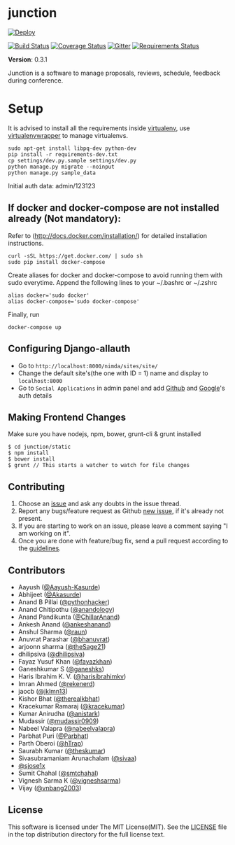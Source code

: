 junction
========

[![Deploy](https://www.herokucdn.com/deploy/button.png)](https://heroku.com/deploy)

[![Build Status](https://travis-ci.org/pythonindia/junction.svg)](https://travis-ci.org/pythonindia/junction) [![Coverage Status](https://coveralls.io/repos/pythonindia/junction/badge.svg?branch=master)](https://coveralls.io/r/pythonindia/junction?branch=master) [![Gitter](https://badges.gitter.im/Join%20Chat.svg)](https://gitter.im/pythonindia/junction?utm_source=badge&utm_medium=badge&utm_campaign=pr-badge&utm_content=badge)
[![Requirements Status](https://requires.io/github/pythonindia/junction/requirements.svg?branch=master)](https://requires.io/github/pythonindia/junction/requirements/?branch=master)

**Version**: 0.3.1

Junction is a software to manage proposals, reviews, schedule, feedback during conference.

Setup
=====

It is advised to install all the requirements inside [virtualenv], use [virtualenvwrapper] to manage virtualenvs.

[virtualenv]: https://virtualenv.pypa.io/en/latest/
[virtualenvwrapper]: https://virtualenvwrapper.readthedocs.org/en/latest/

```
sudo apt-get install libpq-dev python-dev
pip install -r requirements-dev.txt
cp settings/dev.py.sample settings/dev.py
python manage.py migrate --noinput
python manage.py sample_data
```

Initial auth data: admin/123123

If docker and docker-compose are not installed already (Not mandatory):
--------------------------------------------
Refer to (http://docs.docker.com/installation/) for detailed installation instructions.

```
curl -sSL https://get.docker.com/ | sudo sh
sudo pip install docker-compose
```

Create aliases for docker and docker-compose to avoid running them with sudo everytime.
Append the following lines to your ~/.bashrc or ~/.zshrc

```
alias docker='sudo docker'
alias docker-compose='sudo docker-compose'
```

Finally, run
```
docker-compose up
```


Configuring Django-allauth
---------------------------

 - Go to `http://localhost:8000/nimda/sites/site/`
 - Change the default site's(the one with ID = 1) name and display to `localhost:8000`
 - Go to `Social Applications` in admin panel and add [Github](http://django-allauth.readthedocs.org/en/latest/providers.html#github) and [Google](http://django-allauth.readthedocs.org/en/latest/providers.html#google)'s auth details

Making Frontend Changes
---------------------------
Make sure you have nodejs, npm, bower, grunt-cli & grunt installed

```
$ cd junction/static
$ npm install
$ bower install
$ grunt // This starts a watcher to watch for file changes
```


Contributing
------------

1. Choose an [issue][issue-list] and ask any doubts in the issue thread.
2. Report any bugs/feature request as Github [new issue][new-issue], if it's already not present.
3. If you are starting to work on an issue, please leave a comment saying "I am working on it".
4. Once you are done with feature/bug fix, send a pull request according to the [guidelines].

[issue-list]: https://github.com/pythonindia/junction/issues/
[new-issue]: https://github.com/pythonindia/junction/issues/new
[guidelines]: https://github.com/pythonindia/junction/blob/master/CONTRIBUTING.md

## Contributors

* Aayush ([@Aayush-Kasurde])
* Abhijeet ([@Akasurde])
* Anand B Pillai ([@pythonhacker])
* Anand Chitipothu ([@anandology])
* Anand Pandikunta ([@ChillarAnand])
* Ankesh Anand ([@ankeshanand])
* Anshul Sharma ([@raun])
* Anuvrat Parashar ([@bhanuvrat])
* arjoonn sharma ([@theSage21])
* dhilipsiva ([@dhilipsiva])
* Fayaz Yusuf Khan ([@fayazkhan])
* Ganeshkumar S ([@ganeshks])
* Haris Ibrahim K. V. ([@harisibrahimkv])
* Imran Ahmed ([@rekenerd])
* jaocb  ([@jklmn13])
* Kishor Bhat ([@therealkbhat])
* Kracekumar Ramaraj ([@kracekumar])
* Kumar Anirudha ([@anistark])
* Mudassir ([@mudassir0909])
* Nabeel Valapra ([@nabeelvalapra])
* Parbhat Puri ([@Parbhat])
* Parth Oberoi ([@hTrap])
* Saurabh Kumar ([@theskumar])
* Sivasubramaniam Arunachalam ([@sivaa])
* [@sjose1x]
* Sumit Chahal ([@smtchahal])
* Vignesh Sarma K ([@vigneshsarma])
* Vijay ([@vnbang2003])

[@Aayush-Kasurde]: https://github.com/Aayush-Kasurde
[@Akasurde]: https://github.com/Akasurde
[@anandology]: https://github.com/anandology
[@anistark]: https://github.com/anistark
[@ankeshanand]: https://github.com/ankeshanand
[@bhanuvrat]: https://github.com/bhanuvrat
[@ChillarAnand]: https://github.com/ChillarAnand
[@dhilipsiva]: https://github.com/dhilipsiva
[@fayazkhan]: https://github.com/fayazkhan
[@ganeshks]: https://github.com/ganeshks
[@gitter-badger]: https://github.com/gitter-badger
[@harisibrahimkv]: https://github.com/harisibrahimkv
[@hTrap]: https://github.com/hTrap
[@jklmn13]: https://github.com/jklmn13
[@kracekumar]: https://github.com/kracekumar
[@mudassir0909]: https://github.com/mudassir0909
[@nabeelvalapra]: https://github.com/nabeelvalapra
[@Parbhat]: https://github.com/Parbhat
[@pythonhacker]: https://github.com/pythonhacker
[@raun]: https://github.com/raun
[@rekenerd]: https://github.com/rekenerd
[@sivaa]: https://github.com/sivaa
[@sjose1x]: https://github.com/sjose1x
[@smtchahal]: https://github.com/smtchahal
[@therealkbhat]: https://github.com/therealkbhat
[@theSage21]: https://github.com/theSage21
[@theskumar]: https://github.com/theskumar
[@vigneshsarma]: https://github.com/vigneshsarma
[@vnbang2003]: https://github.com/vnbang2003


License
-------

This software is licensed under The MIT License(MIT). See the [LICENSE][LICENSE] file in the top distribution directory for the full license text.

[LICENSE]: https://github.com/pythonindia/junction/blob/master/LICENSE
